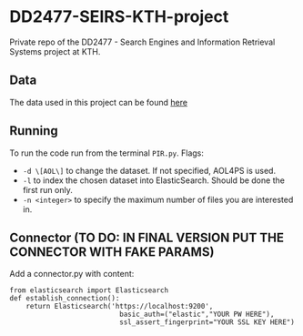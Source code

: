 # DD2477-SEIRS-KTH-project
Private repo of the DD2477 - Search Engines and Information Retrieval Systems project at KTH.

## Data
The data used in this project can be found [here](https://www.scidb.cn/en/detail?dataSetId=5246eba9ec8d4519aa4f0d8f9f092d4b#p4)

## Running
To run the code run from the terminal ``PIR.py``.
Flags:
+ ``-d \[AOL\]`` to change the dataset. If not specified, AOL4PS is used.
+ ``-l`` to index the chosen dataset into ElasticSearch. Should be done the first run only.
+ ``-n <integer>`` to specify the maximum number of files you are interested in. 


## Connector (TO DO: IN FINAL VERSION PUT THE CONNECTOR WITH FAKE PARAMS)
Add a connector.py with content:
```
from elasticsearch import Elasticsearch
def establish_connection():
    return Elasticsearch('https://localhost:9200',
                           basic_auth=("elastic","YOUR PW HERE"),
                           ssl_assert_fingerprint="YOUR SSL KEY HERE")
```
